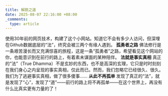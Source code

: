 ```yaml
---
title: 解脱之道
date: 2025-08-07 22:16:00 +08:00
_comments:
  type: article
---
```


使用30年前的网页技术，构建了这个小网站。知道它不会有多少人访问，但深埋在Github数据底层的“法”，终究会被三两个有缘人遇到。
**孤勇者之路**
佛法修行是一条艰苦漫长而又充满惊喜的旅程，这是一条“孤勇者”之路，希望看见这个网站的你，也能意识到在前行的路上，有着素未谋面的某种陪伴。
**法就是事实真相**
真正的“法”（True Dhamma）不是玄妙的东西，也不是高深的玄理，它只是时时刻刻在我们身心之内呈现的事实真相，仅此而已。然而，我们忽略它已经很久、很久。我们为了逃避事实真相，做了很多傻事......
**从此不再孤单**
发现了真正的“法”，就是发现了“心”，发现了“道”——前行的路上将不再孤单——在这个世界上，再没有什么比真实更有力量的了！